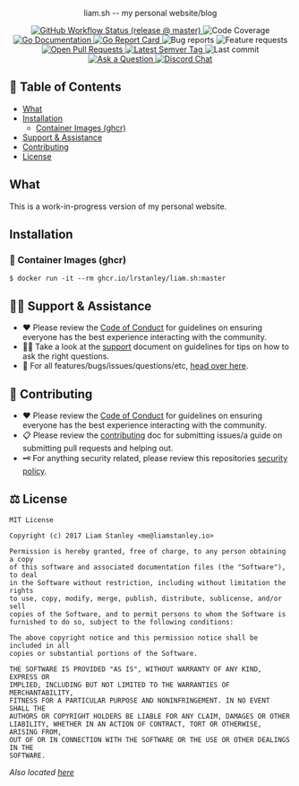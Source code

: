 <!-- template:begin:header -->
<!-- do not edit anything in this "template" block, its auto-generated -->
<p align="center">liam.sh -- my personal website/blog</p>
<p align="center">
  <a href="https://github.com/lrstanley/liam.sh/actions?query=workflow%3Arelease+event%3Apush">
    <img alt="GitHub Workflow Status (release @ master)" src="https://img.shields.io/github/workflow/status/lrstanley/liam.sh/release/master?label=release&style=flat-square&event=push">
  </a>





  <img alt="Code Coverage" src="https://img.shields.io/codecov/c/github/lrstanley/liam.sh/master?style=flat-square">

  <a href="https://pkg.go.dev/github.com/lrstanley/liam.sh">
    <img alt="Go Documentation" src="https://pkg.go.dev/badge/github.com/lrstanley/liam.sh?style=flat-square">
  </a>
  <a href="https://goreportcard.com/report/github.com/lrstanley/liam.sh">
    <img alt="Go Report Card" src="https://goreportcard.com/badge/github.com/lrstanley/liam.sh?style=flat-square">
  </a>
  <img alt="Bug reports" src="https://img.shields.io/github/issues/lrstanley/liam.sh/bug?label=issues&style=flat-square">
  <img alt="Feature requests" src="https://img.shields.io/github/issues/lrstanley/liam.sh/enhancement?label=feature%20requests&style=flat-square">
  <a href="https://github.com/lrstanley/liam.sh/pulls">
    <img alt="Open Pull Requests" src="https://img.shields.io/github/issues-pr/lrstanley/liam.sh?style=flat-square">
  </a>
  <a href="https://github.com/lrstanley/liam.sh/tags">
    <img alt="Latest Semver Tag" src="https://img.shields.io/github/v/tag/lrstanley/liam.sh?style=flat-square">
  </a>
  <img alt="Last commit" src="https://img.shields.io/github/last-commit/lrstanley/liam.sh?style=flat-square">
  <a href="https://github.com/lrstanley/liam.sh/discussions/new?category=q-a">
    <img alt="Ask a Question" src="https://img.shields.io/badge/discussions-ask_a_question!-green?style=flat-square">
  </a>
  <a href="https://liam.sh/chat"><img src="https://img.shields.io/badge/discord-bytecord-blue.svg?style=flat-square" alt="Discord Chat"></a>
</p>
<!-- template:end:header -->

<!-- template:begin:toc -->
<!-- do not edit anything in this "template" block, its auto-generated -->
## :link: Table of Contents

  - [What](#what)
  - [Installation](#installation)
    - [Container Images (ghcr)](#whale-container-images-ghcr)
  - [Support & Assistance](#raising_hand_man-support-assistance)
  - [Contributing](#handshake-contributing)
  - [License](#balance_scale-license)
<!-- template:end:toc -->

## What

This is a work-in-progress version of my personal website.

## Installation

<!-- template:begin:ghcr -->
<!-- do not edit anything in this "template" block, its auto-generated -->
### :whale: Container Images (ghcr)

```console
$ docker run -it --rm ghcr.io/lrstanley/liam.sh:master
```
<!-- template:end:ghcr -->

<!-- template:begin:support -->
<!-- do not edit anything in this "template" block, its auto-generated -->
## :raising_hand_man: Support & Assistance

   * :heart: Please review the [Code of Conduct](CODE_OF_CONDUCT.md) for
     guidelines on ensuring everyone has the best experience interacting with
     the community.
   * :raising_hand_man: Take a look at the [support](SUPPORT.md) document on
     guidelines for tips on how to ask the right questions.
   * :lady_beetle: For all features/bugs/issues/questions/etc, [head over here](https://github.com/lrstanley/liam.sh/issues/new/choose).
<!-- template:end:support -->

<!-- template:begin:contributing -->
<!-- do not edit anything in this "template" block, its auto-generated -->
## :handshake: Contributing

   * :heart: Please review the [Code of Conduct](CODE_OF_CONDUCT.md) for guidelines
     on ensuring everyone has the best experience interacting with the
	   community.
   * :clipboard: Please review the [contributing](CONTRIBUTING.md) doc for submitting
     issues/a guide on submitting pull requests and helping out.
   * :old_key: For anything security related, please review this repositories [security policy](https://github.com/lrstanley/liam.sh/security/policy).
<!-- template:end:contributing -->

<!-- template:begin:license -->
<!-- do not edit anything in this "template" block, its auto-generated -->
## :balance_scale: License

```
MIT License

Copyright (c) 2017 Liam Stanley <me@liamstanley.io>

Permission is hereby granted, free of charge, to any person obtaining a copy
of this software and associated documentation files (the "Software"), to deal
in the Software without restriction, including without limitation the rights
to use, copy, modify, merge, publish, distribute, sublicense, and/or sell
copies of the Software, and to permit persons to whom the Software is
furnished to do so, subject to the following conditions:

The above copyright notice and this permission notice shall be included in all
copies or substantial portions of the Software.

THE SOFTWARE IS PROVIDED "AS IS", WITHOUT WARRANTY OF ANY KIND, EXPRESS OR
IMPLIED, INCLUDING BUT NOT LIMITED TO THE WARRANTIES OF MERCHANTABILITY,
FITNESS FOR A PARTICULAR PURPOSE AND NONINFRINGEMENT. IN NO EVENT SHALL THE
AUTHORS OR COPYRIGHT HOLDERS BE LIABLE FOR ANY CLAIM, DAMAGES OR OTHER
LIABILITY, WHETHER IN AN ACTION OF CONTRACT, TORT OR OTHERWISE, ARISING FROM,
OUT OF OR IN CONNECTION WITH THE SOFTWARE OR THE USE OR OTHER DEALINGS IN THE
SOFTWARE.
```

_Also located [here](LICENSE)_
<!-- template:end:license -->
